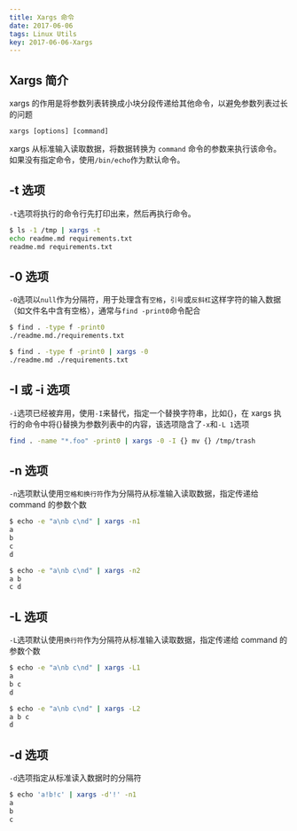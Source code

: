```yaml
---
title: Xargs 命令
date: 2017-06-06
tags: Linux Utils
key: 2017-06-06-Xargs
---
```


## Xargs 简介

xargs 的作用是将参数列表转换成小块分段传递给其他命令，以避免参数列表过长的问题

`xargs [options] [command]`

xargs 从标准输入读取数据，将数据转换为 `command` 命令的参数来执行该命令。如果没有指定命令，使用`/bin/echo`作为默认命令。

## -t 选项

`-t`选项将执行的命令行先打印出来，然后再执行命令。

```zsh
$ ls -1 /tmp | xargs -t
echo readme.md requirements.txt
readme.md requirements.txt
```

## -0 选项

`-0`选项以`null`作为分隔符，用于处理含有`空格`，`引号`或`反斜杠`这样字符的输入数据（如文件名中含有空格），通常与`find -print0`命令配合

```zsh
$ find . -type f -print0
./readme.md./requirements.txt

$ find . -type f -print0 | xargs -0
./readme.md ./requirements.txt
```

## -I 或 -i 选项

`-i`选项已经被弃用，使用`-I`来替代，指定一个替换字符串，比如{}，在 xargs 执行的命令中将{}替换为参数列表中的内容，该选项隐含了`-x`和`-L 1`选项

```zsh
find . -name "*.foo" -print0 | xargs -0 -I {} mv {} /tmp/trash
```

## -n 选项

`-n`选项默认使用`空格和换行符`作为分隔符从标准输入读取数据，指定传递给 command 的参数个数

```zsh
$ echo -e "a\nb c\nd" | xargs -n1
a
b
c
d

$ echo -e "a\nb c\nd" | xargs -n2
a b
c d
```

## -L 选项

`-L`选项默认使用`换行符`作为分隔符从标准输入读取数据，指定传递给 command 的参数个数

```zsh
$ echo -e "a\nb c\nd" | xargs -L1
a
b c
d

$ echo -e "a\nb c\nd" | xargs -L2
a b c
d
```

## -d 选项

`-d`选项指定从标准读入数据时的分隔符

```zsh
$ echo 'a!b!c' | xargs -d'!' -n1
a
b
c
```